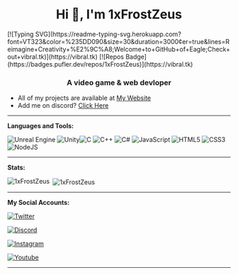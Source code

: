 <h1 align="center">Hi 👋, I'm 1xFrostZeus</h1>
[![Typing SVG](https://readme-typing-svg.herokuapp.com?font=VT323&color=%235DD090&size=30&duration=3000&center=true&lines=Reimagine+Creativity+%E2%9C%A8;Welcome+to+GitHub+of+Eagle;Check+out+vibral.tk)](https://vibral.tk)
[![Repos Badge](https://badges.pufler.dev/repos/1xFrostZeus)](https://vibral.tk)
<h3 align="center">A video game & web devloper</h3>

- All of my projects are available at [My Website](https://dev.1xfrostzeus.repl.co) 
- Add me on discord? [Click Here](https://discord.com/users/660677147303739413)

------------
**Languages and Tools:**

<img alt="Unreal Engine" src="https://img.shields.io/badge/unreal%20engine%20-%23313131.svg?&style=for-the-badge&logo=unreal%20engine&logoColor=white"/> <img alt="Unity" src="https://img.shields.io/badge/unity%20-%23000000.svg?&style=for-the-badge&logo=unity&logoColor=white"/><img alt="C" src="https://img.shields.io/badge/c%20-%2300599C.svg?&style=for-the-badge&logo=c&logoColor=white"/> <img alt="C++" src="https://img.shields.io/badge/c++%20-%2300599C.svg?&style=for-the-badge&logo=c%2B%2B&ogoColor=white"/> <img alt="C#" src="https://img.shields.io/badge/c%23%20-%23239120.svg?&style=for-the-badge&logo=c-sharp&logoColor=white"/> <img alt="JavaScript" src="https://img.shields.io/badge/javascript%20-%23323330.svg?&style=for-the-badge&logo=javascript&logoColor=%23F7DF1E"/> <img alt="HTML5" src="https://img.shields.io/badge/html5%20-%23E34F26.svg?&style=for-the-badge&logo=html5&logoColor=white"/> <img alt="CSS3" src="https://img.shields.io/badge/css3%20-%231572B6.svg?&style=for-the-badge&logo=css3&logoColor=white"/> <img alt="NodeJS" src="https://img.shields.io/badge/node.js%20-%2343853D.svg?&style=for-the-badge&logo=node.js&logoColor=white"/>

------------
**Stats:**
<p><img align="left" src="https://github-readme-stats.vercel.app/api/top-langs?username=1xFrostZeus&theme=dracula&show_icons=true&locale=en&layout=compact" alt="1xFrostZeus" /></p>
<p>&nbsp;<img align="center" src="https://github-readme-stats.vercel.app/api?username=1xFrostZeus&theme=dracula&show_icons=true&locale=en" alt="1xFrostZeus" /></p>

------------
**My Social Accounts:**

<p align="left"> <a href="https://twitter.com/1xFrostZeus" target="blank"><img alt="Twitter" src="https://img.shields.io/badge/Twitter%20-%231DA1F2.svg?&style=for-the-badge&logo=Twitter&logoColor=white"/></a></p><p align="left"> <a href="https://discord.gg/RDWRnr98b5" target="blank"><img alt="Discord" src="https://img.shields.io/badge/Join Us%20-%237289DA.svg?&style=for-the-badge&logo=discord&logoColor=white"/></a></p><p align="left"> <a href="https://instagram.com/1xfrostzeus" target="blank"><img alt="Instagram" src="https://img.shields.io/badge/Instagram%20-%23E4405F.svg?&style=for-the-badge&logo=Instagram&logoColor=white"/></a></p><p align="left"> <a href="https://m.youtube.com/channel/UCTFhTys_I2U4k1llyWR96Yg" target="blank"><img alt="Youtube" src="https://img.shields.io/badge/Youtube%20-%23FF0000.svg?&style=for-the-badge&logo=YouTube&logoColor=white"/></a></p>



------------

